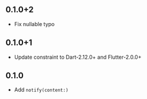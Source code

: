 ## 0.1.0+2

- Fix nullable typo
## 0.1.0+1

- Update constraint to Dart-2.12.0+ and Flutter-2.0.0+
## 0.1.0

- Add `notify(content:)`
